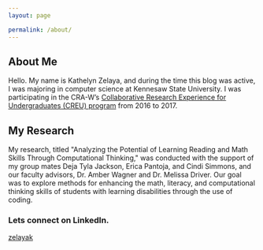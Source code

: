 ```yaml
---
layout: page

permalink: /about/
---
```

## About Me
Hello. My name is Kathelyn Zelaya, and during the time this blog was active, I was majoring in computer science at Kennesaw State University. I was participating in the CRA-W’s [Collaborative Research Experience for Undergraduates (CREU) program](https://cra.org/cra-wp/creu/) from 2016 to 2017.

## My Research

My research, titled "Analyzing the Potential of Learning Reading and Math Skills Through Computational Thinking," was conducted with the support of my group mates Deja Tyla Jackson, Erica Pantoja, and Cindi Simmons, and our faculty advisors, Dr. Amber Wagner and Dr. Melissa Driver. Our goal was to explore methods for enhancing the math, literacy, and computational thinking skills of students with learning disabilities through the use of coding.

### Lets connect on LinkedIn.

[zelayak](https://www.linkedin.com/in/zelayak/)

